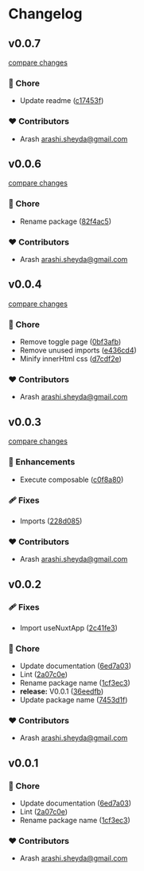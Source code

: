 # Changelog


## v0.0.7

[compare changes](https://github.com/arashsheyda/nuxt-recaptcha/compare/v0.0.6...v0.0.7)

### 🏡 Chore

- Update readme ([c17453f](https://github.com/arashsheyda/nuxt-recaptcha/commit/c17453f))

### ❤️ Contributors

- Arash <arashi.sheyda@gmail.com>

## v0.0.6

[compare changes](https://github.com/arashsheyda/nuxt-recaptcha/compare/v0.0.4...v0.0.6)

### 🏡 Chore

- Rename package ([82f4ac5](https://github.com/arashsheyda/nuxt-recaptcha/commit/82f4ac5))

### ❤️ Contributors

- Arash <arashi.sheyda@gmail.com>

## v0.0.4

[compare changes](https://github.com/arashsheyda/nuxt-recaptcha/compare/v0.0.3...v0.0.4)

### 🏡 Chore

- Remove toggle page ([0bf3afb](https://github.com/arashsheyda/nuxt-recaptcha/commit/0bf3afb))
- Remove unused imports ([e436cd4](https://github.com/arashsheyda/nuxt-recaptcha/commit/e436cd4))
- Minify innerHtml css ([d7cdf2e](https://github.com/arashsheyda/nuxt-recaptcha/commit/d7cdf2e))

### ❤️ Contributors

- Arash <arashi.sheyda@gmail.com>

## v0.0.3

[compare changes](https://github.com/arashsheyda/nuxt-recaptcha/compare/v0.0.2...v0.0.3)

### 🚀 Enhancements

- Execute composable ([c0f8a80](https://github.com/arashsheyda/nuxt-recaptcha/commit/c0f8a80))

### 🩹 Fixes

- Imports ([228d085](https://github.com/arashsheyda/nuxt-recaptcha/commit/228d085))

### ❤️ Contributors

- Arash <arashi.sheyda@gmail.com>

## v0.0.2


### 🩹 Fixes

- Import useNuxtApp ([2c41fe3](https://github.com/arashsheyda/nuxt-recaptcha/commit/2c41fe3))

### 🏡 Chore

- Update documentation ([6ed7a03](https://github.com/arashsheyda/nuxt-recaptcha/commit/6ed7a03))
- Lint ([2a07c0e](https://github.com/arashsheyda/nuxt-recaptcha/commit/2a07c0e))
- Rename package name ([1cf3ec3](https://github.com/arashsheyda/nuxt-recaptcha/commit/1cf3ec3))
- **release:** V0.0.1 ([36eedfb](https://github.com/arashsheyda/nuxt-recaptcha/commit/36eedfb))
- Update package name ([7453d1f](https://github.com/arashsheyda/nuxt-recaptcha/commit/7453d1f))

### ❤️ Contributors

- Arash <arashi.sheyda@gmail.com>

## v0.0.1


### 🏡 Chore

- Update documentation ([6ed7a03](https://github.com/arashsheyda/nuxt-recaptcha/commit/6ed7a03))
- Lint ([2a07c0e](https://github.com/arashsheyda/nuxt-recaptcha/commit/2a07c0e))
- Rename package name ([1cf3ec3](https://github.com/arashsheyda/nuxt-recaptcha/commit/1cf3ec3))

### ❤️ Contributors

- Arash <arashi.sheyda@gmail.com>

